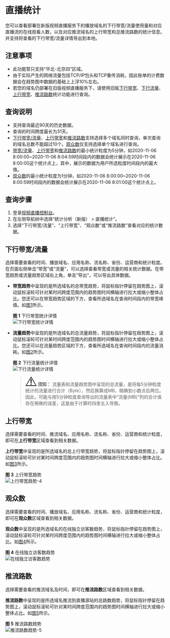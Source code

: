 # 直播统计<a name="live_01_0062"></a>

您可以查看部署在新版视频直播服务下的播放域名的下行带宽/流量使用量和对应直播流的在线观看人数，以及对应推流域名的上行带宽和总推流路数的统计信息。并支持将查看的下行带宽/流量详情导出到本地。

## 注意事项<a name="section16390171121115"></a>

-   此功能暂只支持“华北-北京四”区域。
-   由于实际产生的网络流量包括TCP/IP包头和TCP重传消耗，因此账单的计费数据会在趋势图中数据的基础上上浮10%左右。
-   若您的域名仍部署在旧版视频直播服务下，请使用旧版[下行带宽](下行带宽.md)、[下行流量](下行流量.md)、[上行带宽](上行带宽.md)、[推流路数](推流路数.md)统计功能进行查询。

## 查询说明<a name="section27988827"></a>

-   支持查询最近90天的历史数据。
-   查询的时间跨度最长为31天。
-   [下行带宽/流量](#section328212582115)、[上行带宽](#section2116312227)和[推流路数](#section911243131514)支持选择多个域名同时查询，单次查询的域名总数不能超过10个。[观众数](#section5250481047)仅支持选择单个域名进行查询。
-   [带宽/流量](#section328212582115)、[上行带宽](#section2116312227)和[推流路数](#section911243131514)的最小统计粒度为5分钟，如2020-11-06 8:00:00\~2020-11-06 8:04:59时间段内的数据会统计展示在2020-11-06 8:00:00这个统计点上，其中，展示的数据为用户所选粒度时间段内的最大值。
-   [观众数](#section5250481047)的最小统计粒度为1分钟，如2020-11-06 8:00:00\~2020-11-06 8:00:59时间段内的数据会统计展示在2020-11-06 8:01:00这个统计点上。

## 查询步骤<a name="section017714252114"></a>

1.  登录[视频直播控制台](https://console.huaweicloud.com/live)。
2.  在左侧导航树中选择“统计分析（新版） \> 直播统计”。
3.  选择“下行带宽/流量”、“上行带宽”、“观众数”或“推流路数”查看对应的统计数据。

## 下行带宽/流量<a name="section328212582115"></a>

选择需要查看的时间、播放域名、应用名称、流名称、省份、运营商和统计粒度。在页面右侧单击“带宽”或“流量”，可以选择查看带宽或流量的相关统计数据。在带宽趋势或流量趋势区域右上角，单击“导出”，可以导出具体数据。

-   **带宽趋势**中呈现的是所选域名的总带宽趋势，将鼠标指针停留在趋势图上，滚动鼠标滚轮可针对某时间跨度范围内的趋势图时间横轴进行拉大或缩小整体占比。您还可以在带宽趋势区域的下方，查看所选域名在查询时间段内的带宽峰值。如[图1](#fig2888101910138)所示。

    **图 1**  下行带宽统计详情<a name="fig2888101910138"></a>  
    ![](figures/下行带宽统计详情.png "下行带宽统计详情")

-   **流量趋势**中呈现的是所选域名的总流量趋势，将鼠标指针停留在趋势图上，滚动鼠标滚轮可针对某时间跨度范围内的趋势图时间横轴进行拉大或缩小整体占比。您还可以在流量趋势区域的下方，查看所选域名在查询时间段内的流量消耗。如[图2](#fig88881196137)所示。

    **图 2**  下行流量统计详情<a name="fig88881196137"></a>  
    ![](figures/下行流量统计详情.png "下行流量统计详情")

    >![](public_sys-resources/icon-notice.gif) **须知：** 
    >流量表和流量趋势图中呈现的总流量，是将每5分钟粒度统计的流量进行合计（Byte），然后换算成MB，精确到小数点后两位。因此，可能与按5分钟粒度查询导出的流量表中“流量\(MB\)”列的合计值存在稍微的误差，这是由于计算时四舍五入导致。


## 上行带宽<a name="section2116312227"></a>

选择需要查看的时间、推流域名、应用名称、流名称、省份、运营商和统计粒度，即可在**上行带宽**区域查看到相关数据。

**上行带宽**中呈现的是所选域名的总上行带宽趋势，将鼠标指针停留在趋势图上，滚动鼠标滚轮可针对某时间跨度范围内的趋势图时间横轴进行拉大或缩小整体占比。如[图3](#fig10296020192215)所示。

**图 3**  上行带宽趋势<a name="fig10296020192215"></a>  
![](figures/上行带宽趋势-4.png "上行带宽趋势-4")

## 观众数<a name="section5250481047"></a>

选择需要查看的时间、播放域名、应用名称、流名称、省份、运营商和统计粒度，即可在**观众数**区域查看到相关数据。

**观众数**中呈现的是所选域名的在线独立访客数趋势，将鼠标指针停留在趋势图上，滚动鼠标滚轮可针对某时间跨度范围内的趋势图时间横轴进行拉大或缩小整体占比。如[图4](#fig211492004917)所示。

**图 4**  在线独立访客数趋势<a name="fig211492004917"></a>  
![](figures/在线独立访客数趋势.png "在线独立访客数趋势")

## 推流路数<a name="section911243131514"></a>

选择需要查看的推流域名及时间，即可在**推流路数**区域查看到相关数据。

**推流路数**中呈现的是所选域名推流到直播源站的总路数趋势，将鼠标指针停留在趋势图上，滚动鼠标滚轮可针对某时间跨度范围内的趋势图时间横轴进行拉大或缩小整体占比。如[图5](#fig815085617529)所示。

**图 5**  推流路数趋势<a name="fig815085617529"></a>  
![](figures/推流路数趋势-5.png "推流路数趋势-5")

